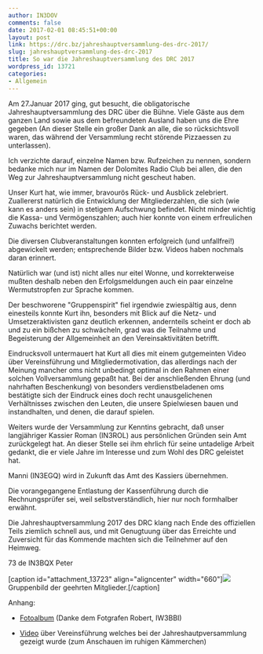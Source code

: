 ```yaml
---
author: IN3DOV
comments: false
date: 2017-02-01 08:45:51+00:00
layout: post
link: https://drc.bz/jahreshauptversammlung-des-drc-2017/
slug: jahreshauptversammlung-des-drc-2017
title: So war die Jahreshauptversammlung des DRC 2017
wordpress_id: 13721
categories:
- Allgemein
---
```


Am 27.Januar 2017 ging, gut besucht, die obligatorische Jahreshauptversammlung des DRC über die Bühne. Viele Gäste aus dem ganzen Land sowie aus dem befreundeten Ausland haben uns die Ehre gegeben (An dieser Stelle ein großer Dank an alle, die so rücksichtsvoll waren, das während der Versammlung recht störende Pizzaessen zu unterlassen).




Ich verzichte darauf, einzelne Namen bzw. Rufzeichen zu nennen, sondern bedanke mich nur im Namen der Dolomites Radio Club bei allen, die den Weg zur Jahreshauptversammlung nicht gescheut haben.




Unser Kurt hat, wie immer, bravourös Rück- und Ausblick zelebriert. Zuallererst natürlich die Entwicklung der Mitgliederzahlen, die sich (wie kann es anders sein) in stetigem Aufschwung befindet. Nicht minder wichtig die Kassa- und Vermögenszahlen; auch hier konnte von einem erfreulichen Zuwachs berichtet werden.




Die diversen Clubveranstaltungen konnten erfolgreich (und unfallfrei!) abgewickelt werden; entsprechende Bilder bzw. Videos haben nochmals daran erinnert.




Natürlich war (und ist) nicht alles nur eitel Wonne, und korrekterweise mußten deshalb neben den Erfolgsmeldungen auch ein paar einzelne Wermutstropfen zur Sprache kommen.




Der beschworene "Gruppenspirit" fiel irgendwie zwiespältig aus, denn einesteils konnte Kurt ihn, besonders mit Blick auf die Netz- und Umsetzeraktivisten ganz deutlich erkennen, andernteils scheint er doch ab und zu ein bißchen zu schwächeln, grad was die Teilnahme und Begeisterung der Allgemeinheit an den Vereinsaktivitäten betrifft.




Eindrucksvoll untermauert hat Kurt all dies mit einem gutgemeinten Video über Vereinsführung und Mitgliedermotivation, das allerdings nach der Meinung mancher oms nicht unbedingt optimal in den Rahmen einer solchen Vollversammlung gepaßt hat.
Bei der anschließenden Ehrung (und nahrhaften Beschenkung) von besonders verdienstbeladenen oms bestätigte sich der Eindruck eines doch recht unausgelichenen Verhältnisses zwischen den Leuten, die unsere Spielwiesen bauen und instandhalten, und denen, die darauf spielen.




Weiters wurde der Versammlung zur Kenntins gebracht, daß unser langjähriger Kassier Roman (IN3ROL) aus persönlichen Gründen sein Amt zurückgelegt hat. An dieser Stelle sei ihm ehrlich für seine untadelige Arbeit gedankt, die er viele Jahre im Interesse und zum Wohl des DRC geleistet hat.




Manni (IN3EGQ) wird in Zukunft das Amt des Kassiers übernehmen.




Die vorangegangene Entlastung der Kassenführung durch die Rechnungsprüfer sei, weil selbstverständlich, hier nur noch formhalber erwähnt.




Die Jahreshauptversammlung 2017 des DRC klang nach Ende des offiziellen Teils ziemlich schnell aus, und mit Genugtuung über das Erreichte und Zuversicht für das Kommende machten sich die Teilnehmer auf den Heimweg.




73 de IN3BQX Peter




[caption id="attachment_13723" align="aligncenter" width="660"][![](https://drc.bz/wp-content/uploads/2017/02/Anerkennung-Bild.jpg)](https://drc.bz/jahreshauptversammlung-des-drc-2017/anerkennung-bild/) Gruppenbild der geehrten Mitglieder.[/caption]


Anhang:






 	
  * [Fotoalbum](https://drc.bz/drc-intern/fotoalbum/?occur=1&cover=0&album=81) (Danke dem Fotgrafen Robert, IW3BBI)

 	
  * [Video](https://www.youtube.com/watch?v=m9dniyLVETU) über Vereinsführung welches bei der Jahreshautpversammlung gezeigt wurde (zum Anschauen im ruhigen Kämmerchen)


